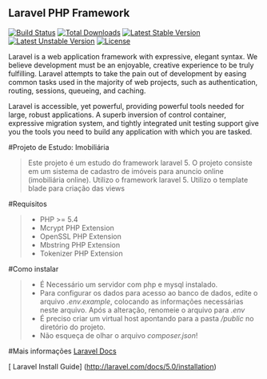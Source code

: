 ## Laravel PHP Framework

[![Build Status](https://travis-ci.org/laravel/framework.svg)](https://travis-ci.org/laravel/framework)
[![Total Downloads](https://poser.pugx.org/laravel/framework/downloads.svg)](https://packagist.org/packages/laravel/framework)
[![Latest Stable Version](https://poser.pugx.org/laravel/framework/v/stable.svg)](https://packagist.org/packages/laravel/framework)
[![Latest Unstable Version](https://poser.pugx.org/laravel/framework/v/unstable.svg)](https://packagist.org/packages/laravel/framework)
[![License](https://poser.pugx.org/laravel/framework/license.svg)](https://packagist.org/packages/laravel/framework)

Laravel is a web application framework with expressive, elegant syntax. We believe development must be an enjoyable, creative experience to be truly fulfilling. Laravel attempts to take the pain out of development by easing common tasks used in the majority of web projects, such as authentication, routing, sessions, queueing, and caching.

Laravel is accessible, yet powerful, providing powerful tools needed for large, robust applications. A superb inversion of control container, expressive migration system, and tightly integrated unit testing support give you the tools you need to build any application with which you are tasked.

#Projeto de Estudo: Imobiliária

> Este projeto é um estudo do framework laravel 5. 
> O projeto consiste em um sistema de cadastro de imóveis para anuncio online (imobiliária online). Utilizo o framework laravel 5. Utilizo o template blade para criação das views

#Requisitos
>- PHP >= 5.4
>- Mcrypt PHP Extension
>- OpenSSL PHP Extension
>- Mbstring PHP Extension
>- Tokenizer PHP Extension

#Como instalar
>- É Necessário um servidor com php e mysql instalado.
>- Para configurar os dados para acesso ao banco de dados, edite o arquivo *.env.example*, colocando as informações necessárias neste arquivo. Após a alteração, renomeie o arquivo para *.env*
>- É preciso criar um virtual host apontando para a pasta */public* no diretório do projeto.
>- Não esqueça de olhar o arquivo *composer.json*!

#Mais informações
[ Laravel Docs](http://laravel.com/docs)

[ Laravel Install Guide] (http://laravel.com/docs/5.0/installation)

